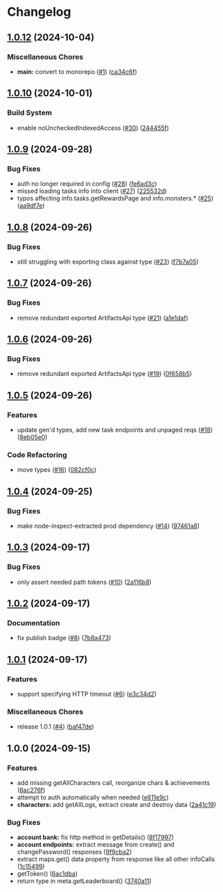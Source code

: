 # Changelog

## [1.0.12](https://github.com/treyturner/ts-artifacts/compare/@trey.turner/artifacts-api-client-v1.0.11...@trey.turner/artifacts-api-client-v1.0.12) (2024-10-04)


### Miscellaneous Chores

* **main:** convert to monorepo ([#1](https://github.com/treyturner/ts-artifacts/issues/1)) ([ca34c6f](https://github.com/treyturner/ts-artifacts/commit/ca34c6febcfb059fa5354f1d5717e15e28f2408e))

## [1.0.10](https://github.com/treyturner/ts-artifacts-api-client/compare/v1.0.9...v1.0.10) (2024-10-01)


### Build System

* enable noUncheckedIndexedAccess ([#30](https://github.com/treyturner/ts-artifacts-api-client/issues/30)) ([244455f](https://github.com/treyturner/ts-artifacts-api-client/commit/244455fca5e74a71998aa6601c8553078a89325f))

## [1.0.9](https://github.com/treyturner/ts-artifacts-api-client/compare/v1.0.8...v1.0.9) (2024-09-28)


### Bug Fixes

* auth no longer required in config ([#28](https://github.com/treyturner/ts-artifacts-api-client/issues/28)) ([fe6ad3c](https://github.com/treyturner/ts-artifacts-api-client/commit/fe6ad3ce2ba2e5eb702d11f3187202d58abc5549))
* missed loading tasks info into client ([#27](https://github.com/treyturner/ts-artifacts-api-client/issues/27)) ([225532d](https://github.com/treyturner/ts-artifacts-api-client/commit/225532d16cdaa016d0ce5cf3ccc682c51fb28751))
* typos affecting info.tasks.getRewardsPage and info.monsters.* ([#25](https://github.com/treyturner/ts-artifacts-api-client/issues/25)) ([aa9df7e](https://github.com/treyturner/ts-artifacts-api-client/commit/aa9df7e0276ba5455ac68259d42c096197c05e23))

## [1.0.8](https://github.com/treyturner/ts-artifacts-api-client/compare/v1.0.7...v1.0.8) (2024-09-26)


### Bug Fixes

* still struggling with exporting class against type ([#23](https://github.com/treyturner/ts-artifacts-api-client/issues/23)) ([f7b7a05](https://github.com/treyturner/ts-artifacts-api-client/commit/f7b7a05dbe72ea50c96c7ac09af2423c1f0c92fa))

## [1.0.7](https://github.com/treyturner/ts-artifacts-api-client/compare/v1.0.6...v1.0.7) (2024-09-26)


### Bug Fixes

* remove redundant exported ArtifactsApi type ([#21](https://github.com/treyturner/ts-artifacts-api-client/issues/21)) ([a1e1daf](https://github.com/treyturner/ts-artifacts-api-client/commit/a1e1dafe65b3aa9bc7bd4c8fc9bea26cde060e76))

## [1.0.6](https://github.com/treyturner/ts-artifacts-api-client/compare/v1.0.5...v1.0.6) (2024-09-26)


### Bug Fixes

* remove redundant exported ArtifactsApi type ([#19](https://github.com/treyturner/ts-artifacts-api-client/issues/19)) ([0f658b5](https://github.com/treyturner/ts-artifacts-api-client/commit/0f658b5cd435f0c6b833029ee40447ef91b81df1))

## [1.0.5](https://github.com/treyturner/ts-artifacts-api-client/compare/v1.0.4...v1.0.5) (2024-09-26)


### Features

* update gen'd types, add new task endpoints and unpaged reqs ([#18](https://github.com/treyturner/ts-artifacts-api-client/issues/18)) ([8eb05e0](https://github.com/treyturner/ts-artifacts-api-client/commit/8eb05e0f61a1c63a30c2bbd7ec658a7fc3354fe7))


### Code Refactoring

* move types ([#16](https://github.com/treyturner/ts-artifacts-api-client/issues/16)) ([082cf0c](https://github.com/treyturner/ts-artifacts-api-client/commit/082cf0c876ac067f359aefa42f464e823fb2e881))

## [1.0.4](https://github.com/treyturner/ts-artifacts-api-client/compare/v1.0.3...v1.0.4) (2024-09-25)


### Bug Fixes

* make node-inspect-extracted prod dependency ([#14](https://github.com/treyturner/ts-artifacts-api-client/issues/14)) ([97461a8](https://github.com/treyturner/ts-artifacts-api-client/commit/97461a83d1b33b0cce2acbaecb898ed460f6d945))

## [1.0.3](https://github.com/treyturner/ts-artifacts-api-client/compare/v1.0.2...v1.0.3) (2024-09-17)


### Bug Fixes

* only assert needed path tokens ([#10](https://github.com/treyturner/ts-artifacts-api-client/issues/10)) ([2a116b8](https://github.com/treyturner/ts-artifacts-api-client/commit/2a116b800d42925bc733528dba5ef44ebd171d92))

## [1.0.2](https://github.com/treyturner/ts-artifacts-api-client/compare/v1.0.1...v1.0.2) (2024-09-17)


### Documentation

* fix publish badge ([#8](https://github.com/treyturner/ts-artifacts-api-client/issues/8)) ([7b8a473](https://github.com/treyturner/ts-artifacts-api-client/commit/7b8a4736425c927c69a2e0757a2f04e2345a6758))

## [1.0.1](https://github.com/treyturner/ts-artifacts-api-client/compare/v1.0.0...v1.0.1) (2024-09-17)


### Features

* support specifying HTTP timeout ([#6](https://github.com/treyturner/ts-artifacts-api-client/issues/6)) ([e3c34d2](https://github.com/treyturner/ts-artifacts-api-client/commit/e3c34d20ba0b4db0854f2330b2a0146fb568b305))


### Miscellaneous Chores

* release 1.0.1 ([#4](https://github.com/treyturner/ts-artifacts-api-client/issues/4)) ([baf47de](https://github.com/treyturner/ts-artifacts-api-client/commit/baf47dedc210a247a86d897474af5e51401c43b9))

## 1.0.0 (2024-09-15)


### Features

* add missing getAllCharacters call, reorganize chars & achievements ([6ac276f](https://github.com/treyturner/ts-artifacts-api-client/commit/6ac276f253489eaf31b473a0eefc27825aea60c3))
* attempt to auth automatically when needed ([e611e9c](https://github.com/treyturner/ts-artifacts-api-client/commit/e611e9c2b2d3d72c9ddfdde1503132eac433c7a4))
* **characters:** add getAllLogs, extract create and destroy data ([2a41c19](https://github.com/treyturner/ts-artifacts-api-client/commit/2a41c1940c359cad4e968101d189c75644ec090b))


### Bug Fixes

* **account bank:** fix http method in getDetails() ([8f17997](https://github.com/treyturner/ts-artifacts-api-client/commit/8f1799742c6667bc8cfc1be338ef09e73ab21e8f))
* **account endpoints:** extract message from create() and changePassword() responses ([9f9cba2](https://github.com/treyturner/ts-artifacts-api-client/commit/9f9cba289126eae97f23c9418a60fe7678cd5809))
* extract maps.get() data property from response like all other infoCalls ([1c15499](https://github.com/treyturner/ts-artifacts-api-client/commit/1c154996b694e599f26d8bb2f31b75d6b403b5f1))
* getToken() ([6ac1dba](https://github.com/treyturner/ts-artifacts-api-client/commit/6ac1dbaa15539043db6716d89eadc057be53d04e))
* return type in meta.getLeaderboard() ([3740a11](https://github.com/treyturner/ts-artifacts-api-client/commit/3740a117eac686ad2e73b26928b50a1f74c94d29))
